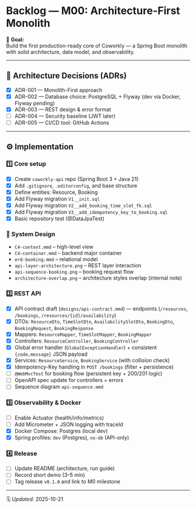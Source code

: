 # Backlog — M00: Architecture-First Monolith

🎯 **Goal:**  
Build the first production-ready core of Coworkly — a Spring Boot monolith with solid architecture, data model, and observability.

---

## 🧩 Architecture Decisions (ADRs)
- [x] ADR-001 — Monolith-First approach
- [x] ADR-002 — Database choice: PostgreSQL + Flyway (dev via Docker, Flyway pending)
- [x] ADR-003 — REST design & error format 
- [ ] ADR-004 — Security baseline (JWT later)
- [ ] ADR-005 — CI/CD tool: GitHub Actions

---

## ⚙️ Implementation
### 1️⃣ Core setup
- [x] Create `coworkly-api` repo (Spring Boot 3 + Java 21)
- [x] Add `.gitignore`, `.editorconfig`, and base structure
- [x] Define entities: Resource, Booking
- [x] Add Flyway migration `V1__init.sql`
- [x] Add Flyway migration `V2__add_booking_time_slot_fk.sql`
- [x] Add Flyway migration `V3__add_idempotency_key_to_booking.sql`
- [x] Basic repository test (@DataJpaTest)

### 🧱 System Design
- `C4-context.mmd` – high-level view
- `C4-container.mmd` – backend major container
- `erd-booking.mmd` – relational model
- `api-layer-architecture.png` – REST layer interaction
- `api-sequence-booking.png` – booking request flow
- `architecture-overlap.png` – architecture styles overlap (internal note)

### 2️⃣ REST API
- [x] API contract draft (`designs/api-contract.mmd`) — endpoints (`/resources`, `/bookings`, `/resources/{id}/availability`)
- [x] DTOs: `ResourceDto`, `TimeSlotDto`, `AvailabilitySlotDto`, `BookingDto`, `BookingRequest`, `BookingResponse`
- [x] Mappers: `ResourceMapper`, `TimeSlotMapper`, `BookingMapper`
- [x] Controllers: `ResourceController`, `BookingController`
- [x] Global error handler (`GlobalExceptionHandler`) + consistent `{code,message}` JSON payload
- [x] Services: `ResourceService`, `BookingService` (with collision check)
- [X] Idempotency-Key handling in `POST /bookings` (filter + persistence)
- [ ] `@WebMvcTest` for booking flow (persistent key + 200/201 logic)
- [ ] OpenAPI spec update for controllers + errors
- [ ] Sequence diagram `api-sequence.mmd`

### 3️⃣ Observability & Docker
- [ ] Enable Actuator (health/info/metrics)
- [ ] Add Micrometer + JSON logging with traceId
- [x] Docker Compose: Postgres (local dev)
- [x] Spring profiles: `dev` (Postgres), `no-db` (API-only)

### 4️⃣ Release
- [ ] Update README (architecture, run guide)
- [ ] Record short demo (3–5 min)
- [ ] Tag release `v0.1.0` and link to M0 milestone

---

🗓️ *Updated:* 2025-10-21  